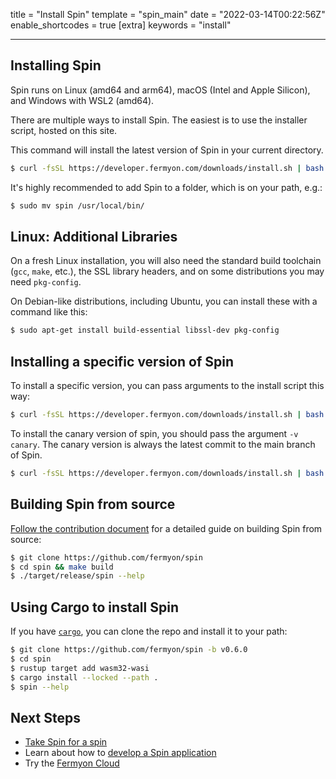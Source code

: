title = "Install Spin"
template = "spin_main"
date = "2022-03-14T00:22:56Z"
enable_shortcodes = true
[extra]
keywords = "install"

---

## Installing Spin

Spin runs on Linux (amd64 and arm64), macOS (Intel and Apple Silicon), and Windows with WSL2 (amd64).

There are multiple ways to install Spin. The easiest is to use the installer script, hosted on this site.

This command will install the latest version of Spin in your current directory.

<!-- @selectiveCpy -->

```bash
$ curl -fsSL https://developer.fermyon.com/downloads/install.sh | bash
```

It's highly recommended to add Spin to a folder, which is on your path, e.g.:

<!-- @selectiveCpy -->

```bash
$ sudo mv spin /usr/local/bin/
```

## Linux: Additional Libraries

On a fresh Linux installation, you will also need the standard build toolchain
(`gcc`, `make`, etc.), the SSL library headers, and on some distributions you may need `pkg-config`.

On Debian-like distributions, including Ubuntu, you can install these with a command like this:

<!-- @selectiveCpy -->

```bash
$ sudo apt-get install build-essential libssl-dev pkg-config
```

## Installing a specific version of Spin

To install a specific version, you can pass arguments to the install script this way:

<!-- @selectiveCpy -->

```bash
$ curl -fsSL https://developer.fermyon.com/downloads/install.sh | bash -s -- -v v0.6.0
```

To install the canary version of spin, you should pass the argument `-v canary`. The canary version is always the latest commit to the main branch of Spin.

<!-- @selectiveCpy -->

```bash
$ curl -fsSL https://developer.fermyon.com/downloads/install.sh | bash -s -- -v canary
```

## Building Spin from source

[Follow the contribution document](./contributing.md) for a detailed guide on building Spin from source:

<!-- @selectiveCpy -->

```bash
$ git clone https://github.com/fermyon/spin
$ cd spin && make build
$ ./target/release/spin --help
```

## Using Cargo to install Spin

If you have [`cargo`](https://doc.rust-lang.org/cargo/getting-started/installation.html), you can clone the repo and install it to your path:

<!-- @selectiveCpy -->

```bash
$ git clone https://github.com/fermyon/spin -b v0.6.0
$ cd spin
$ rustup target add wasm32-wasi
$ cargo install --locked --path .
$ spin --help
```

## Next Steps

- [Take Spin for a spin](./quickstart.md)
- Learn about how to [develop a Spin application](developing)
- Try the [Fermyon Cloud](/cloud/quickstart)
